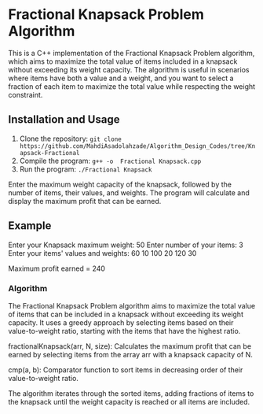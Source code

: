 # Fractional Knapsack Problem Algorithm

This is a C++ implementation of the Fractional Knapsack Problem algorithm, which aims to maximize the total value of items included in a knapsack without exceeding its weight capacity. The algorithm is useful in scenarios where items have both a value and a weight, and you want to select a fraction of each item to maximize the total value while respecting the weight constraint.

## Installation and Usage

1. Clone the repository: `git clone https://github.com/MahdiAsadolahzade/Algorithm_Design_Codes/tree/Knapsack-Fractional`
2. Compile the program: `g++ -o  Fractional Knapsack.cpp`
3. Run the program: `./Fractional Knapsack`

Enter the maximum weight capacity of the knapsack, followed by the number of items, their values, and weights. The program will calculate and display the maximum profit that can be earned.

## Example


Enter your Knapsack maximum weight:
50
Enter number of your items:
3
Enter your items' values and weights:
60 10
100 20
120 30

Maximum profit earned = 240

### Algorithm
The Fractional Knapsack Problem algorithm aims to maximize the total value of items that can be included in a knapsack without exceeding its weight capacity. It uses a greedy approach by selecting items based on their value-to-weight ratio, starting with the items that have the highest ratio.

fractionalKnapsack(arr, N, size): Calculates the maximum profit that can be earned by selecting items from the array arr with a knapsack capacity of N.

cmp(a, b): Comparator function to sort items in decreasing order of their value-to-weight ratio.

The algorithm iterates through the sorted items, adding fractions of items to the knapsack until the weight capacity is reached or all items are included.
